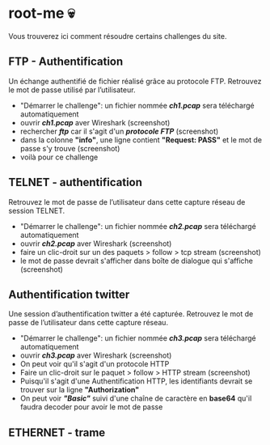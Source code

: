 # root-me :skull:
Vous trouverez ici comment résoudre certains challenges du site.

## FTP - Authentification
Un échange authentifié de fichier réalisé grâce au protocole FTP. Retrouvez le mot de passe utilisé par l’utilisateur.

- "Démarrer le challenge": un fichier nommée **_ch1.pcap_** sera téléchargé automatiquement
- ouvrir **_ch1.pcap_** aver Wireshark
(screenshot)
- rechercher **_ftp_** car il s'agit d'un **_protocole FTP_**
(screenshot)
- dans la colonne **"info"**, une ligne contient **"Request: PASS"** et le mot de passe s'y trouve
(screenshot)
- voilà pour ce challenge


## TELNET - authentification
Retrouvez le mot de passe de l’utilisateur dans cette capture réseau de session TELNET.

- "Démarrer le challenge": un fichier nommée **_ch2.pcap_** sera téléchargé automatiquement
- ouvrir **_ch2.pcap_** aver Wireshark
(screenshot)
- faire un clic-droit sur un des paquets > follow > tcp stream
(screenshot)
- le mot de passe devrait s'afficher dans boîte de dialogue qui s'affiche
(screenshot)

## Authentification twitter
Une session d’authentification twitter a été capturée. Retrouvez le mot de passe de l’utilisateur dans cette capture réseau.

- "Démarrer le challenge": un fichier nommée **_ch3.pcap_** sera téléchargé automatiquement
- ouvrir **_ch3.pcap_** aver Wireshark
(screenshot)
- On peut voir qu'il s'agit d'un protocole HTTP
- Faire un clic-droit sur le paquet > follow > HTTP stream
(screenshot)
- Puisqu'il s'agit d'une Authentification HTTP, les identifiants devrait se trouver sur la ligne **"Authorization"**
- On peut voir **_"Basic"_** suivi d'une chaîne de caractère en **base64** qu'il faudra decoder pour avoir le mot de passe

## ETHERNET - trame
